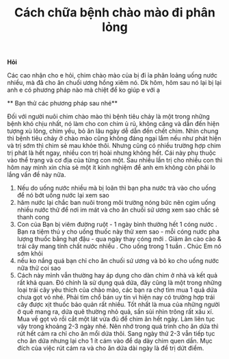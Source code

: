 ﻿---
id: 3
title: Cách chữa bệnh chào mào đi phân lỏng
layout: EventPage
category: events
path: '/events/chao-mao-phan-long/'
key: chao-mao-phan-long

meta: Cách chữa bệnh chào mào đi phân lỏng
keywords: Cách chữa bệnh chào mào đi phân lỏng, chao mao

psyshine: https://www.ghetiffanygiasi.com
---
**Hỏi**

Các cao nhận cho e hỏi, chim chào mào của bị đi ỉa phân loảng uống nước nhiều, mà đã cho ăn chuối ương hồng xiêm nó. Dk hôm, hôm sau nó lại bị lại anh e có phương pháp nào mà chiệt để ko giúp e với ạ


** Bạn thử các phương pháp sau nhé**

Đối với người nuôi chim chào mào thì bệnh tiêu chảy là một trong những bệnh khó chịu nhất, nó làm cho con chim ủ rủ, không căng và dẫn đến hiện tượng xù lông, chim yếu, bỏ ăn lâu ngày dễ dẫn đến chết chim. Nhìn chung thì bệnh tiêu chảy ở chào mào cũng không đáng ngại lắm nếu như phát hiện và trị sớm thì chim sẻ mau khỏe thôi. Nhưng cũng có nhiều trường hợp chim trị phát là hết ngay, nhiều con trị hoài nhưng không hết. Cái này phụ thuộc vào thể trạng và cơ địa của từng con một. Sau nhiều lần trị cho nhiều con thì hôm nay mình xin chia sẻ một ít kinh nghiệm để anh em không còn phải lo lắng vấn đề này nữa.


1. Nếu do uống nước nhiều mà bị loãn thì bạn pha nước trà vào cho uống để nó bớt uống nước lại xem sao
2. hãm nước lại chắc ban nuôi trong môi trường nóng bức nên cgim uống nhiều nước thử để nơi im mát và cho ăn chuối sứ ương xem sao chắc sẽ thanh cong
3. Con của Bạn bị viêm đường ruột - 1 ngày bình thường hết 1 cóng nước . Bạn ra tiệm thú y cho uống thuốc này thử xem sao - mỗi cóng nước pha lượng thuốc bằng hạt đậu - qua ngày thay cóng mới . Giảm ăn cào cào & trái cây mang tính chất nước nhiều . Cho uống trong 1 tuần . Chúc Em nó sớm khỏi
4. nếu ko nắng quá bạn chỉ cho ăn chuối sứ ương và bỏ ko cho uống nước nữa thử coi sao
5. Cách này mình vẫn thường hay áp dụng cho dàn chim ở nhà và kết quả rất khả quan. Đó chính là sử dụng quả dứa, đây cũng là một trong những loại trái cây yêu thích của chào mào, các bạn ra chợ tìm mua 1 quả dứa chưa gọt vỏ nhé. Phải tìm chổ bán uy tin vì hiện nay có trường hợp trái cây được xịt thuốc bảo quản rất nhiều. Tốt nhất là mua của những người ở quê mang ra, dứa quê thường nhỏ quả, sần sùi nhìn trông rất xâu xí. Mua về gọt vỏ rồi cắt một lát vừa đủ để chim ăn hết ngày. Làm liên tục vậy trong khoảng 2-3 ngày nhé. Nên nhớ trong quá trình cho ăn dứa thì rút hết cám ra chỉ cho ăn mổi dứa thôi. Sang ngày thứ 2-3 vẫn tiếp tục cho ăn dứa nhưng lại cho 1 ít cám vào để dạ dày chim quen dần. Mục đích của việc rút cám ra và cho ăn dứa dài ngày là để trị dứt điểm.


